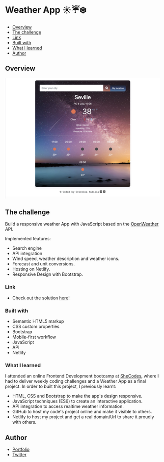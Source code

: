 # Weather App ☀️☔❄️

- [Overview](#overview)
- [The challenge](#the-challenge)
- [Link](#links)
- [Built with](#built-with)
- [What I learned](#what-i-learned)
- [Author](#author)

## Overview

![](./images/screenshot.png)

## The challenge

 Build a responsive weather App with JavaScript based on the [OpenWeather](https://openweathermap.org/api) API.

 Implemented features:
* Search engine
* API integration
* Wind speed, weather description and weather icons.
* Forecast and unit conversions.
* Hosting on Netlify.
* Responsive Design with Bootstrap.
 

### Link

- Check out the solution [here](https://sharp-beaver-417333.netlify.app/)!

### Built with

- Semantic HTML5 markup
- CSS custom properties
- Bootstrap
- Mobile-first workflow
- JavaScript
- API
- Netlify

### What I learned

I attended an online Frontend Development bootcamp at [SheCodes](https://www.shecodes.io/students/276-cristina-padilla), where I had to deliver weekly coding challenges and a Weather App as a final project.
In order to built this project, I previously learnt:

* HTML, CSS and Bootstrap to make the app's design responsive.
* JavaScript techniques (ES6) to create an interactive application.
* API integration to access realtime weather information.
* GitHub to host my code's project online and make it visible to others.
* Netlify to host my project and get a real domain/Url to share it proudly with others.



## Author

- [Portfolio](https://www.cristina-padilla.com)
- [Twitter](https://www.twitter.com/crispitipina)

